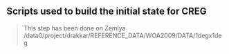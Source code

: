 ## Scripts used to build the initial state for CREG<br>
>
>  This step has been done on Zemlya /data0/project/drakkar/REFERENCE_DATA/WOA2009/DATA/1degx1deg <br>

